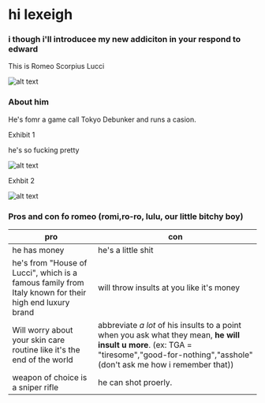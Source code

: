 <head>
    <meta charset="utf-8">
    <meta name="author" content="Patricia Siew">
    <meta name="discription" content="a page where i go feral about romeo">
</head>

<body>
    <h1>hi lexeigh</h1>
    <h3>i though i'll introducee my new addiciton in your respond to edward</h3>
    <p>This is Romeo Scorpius Lucci</p>
    
![alt text](https://i.pinimg.com/736x/2e/a2/6c/2ea26cd7a7abd24e9976ddcd91902b3f.jpg)
</body>

<body>
    <h3> About him</h3>
    <p>He's fomr a game call Tokyo Debunker and runs a casion.</p>
    <p>Exhibit 1</p>
    <p>he's so fucking pretty</p>
    
![alt text](https://i.pinimg.com/736x/8e/c2/56/8ec2563de6dffcb155f75b4f3b155378.jpg)
</body>

<body>
    <p>Exhbit 2</p>

![alt text](https://i.pinimg.com/736x/a1/3e/14/a13e1469aae81d9f01fa5d928e88be4c.jpg)
    <h3>Pros and con fo romeo (romi,ro-ro, lulu, our little bitchy boy)

|pro|con|
|---|---|
|he has money| he's a little shit|
|he's from "House of Lucci", which is a famous family from Italy known for their high end luxury brand| will throw insults at you like it's money|
|Will worry about your skin care routine like it's the end of the world| abbreviate *a lot* of his insults to a point when you ask what they mean, **he will insult u more**. (ex: TGA = "tiresome","good-for-nothing","asshole" (don't ask me how i remember that))|
|weapon of choice is a sniper rifle| he can shot proerly.|
</p>
</body>


<body>
    <meta backgound-color: 🟥red;>
    <meta font-family: system-ui>
</body>

